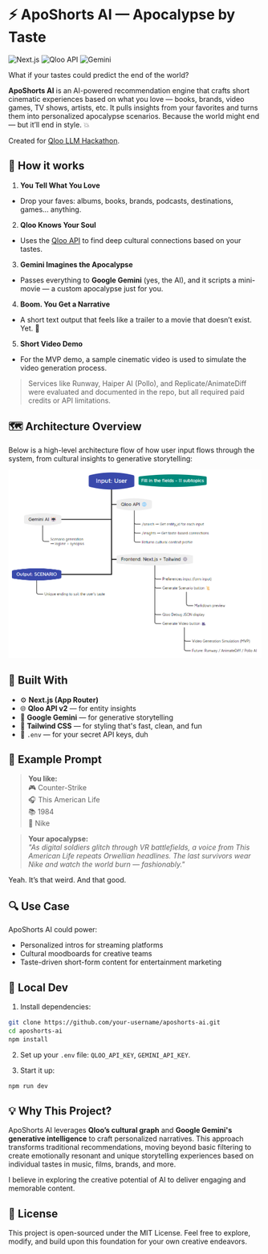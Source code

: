 # ⚡️ ApoShorts AI — Apocalypse by Taste
![Next.js](https://img.shields.io/badge/built%20with-Next.js-black) ![Qloo API](https://img.shields.io/badge/powered%20by-Qloo%20API-purple) ![Gemini](https://img.shields.io/badge/LLM-Google%20Gemini-brightgreen)

What if your tastes could predict the end of the world?

**ApoShorts AI** is an AI-powered recommendation engine that crafts short cinematic experiences based on what you love — books, brands, video games, TV shows, artists, etc. It pulls insights from your favorites and turns them into personalized apocalypse scenarios. Because the world might end — but it’ll end in style. 💥

Created for [Qloo LLM Hackathon](https://devpost.com/software/aposhorts-ai).


## 🚀 How it works

1. **You Tell What You Love**
- Drop your faves: albums, books, brands, podcasts, destinations, games... anything.
2. **Qloo Knows Your Soul**
- Uses the [Qloo API](https://qloo.com) to find deep cultural connections based on your tastes.
3. **Gemini Imagines the Apocalypse**
- Passes everything to **Google Gemini** (yes, the AI), and it scripts a mini-movie — a custom apocalypse just for you.
4. **Boom. You Get a Narrative**
- A short text output that feels like a trailer to a movie that doesn’t exist. Yet. 👀
5. **Short Video Demo**
- For the MVP demo, a sample cinematic video is used to simulate the video generation process.

> Services like Runway, Haiper AI (Pollo), and Replicate/AnimateDiff were evaluated and documented in the repo, but all required paid credits or API limitations.

## 🗺️ Architecture Overview

Below is a high-level architecture flow of how user input flows through the system, from cultural insights to generative storytelling:

![Architecture Flow](./public/architecture-flow.png)

## 🧠 Built With

- ⚙️ **Next.js (App Router)**
- 🌐 **Qloo API v2** — for entity insights
- 🤖 **Google Gemini** — for generative storytelling
- 🧪 **Tailwind CSS** — for styling that's fast, clean, and fun
- 🔐 `.env` — for your secret API keys, duh


## 🧨 Example Prompt

> **You like:**  
> 🎮 Counter-Strike  
> 🎧 This American Life  
> 📚 1984  
> 👟 Nike

> **Your apocalypse:**  
> _"As digital soldiers glitch through VR battlefields, a voice from This American Life repeats Orwellian headlines. The last survivors wear Nike and watch the world burn — fashionably."_

Yeah. It’s that weird. And that good.


## 🔍 Use Case

ApoShorts AI could power:
- Personalized intros for streaming platforms
- Cultural moodboards for creative teams
- Taste-driven short-form content for entertainment marketing


## 💾 Local Dev

1. Install dependencies:
```bash
git clone https://github.com/your-username/aposhorts-ai.git
cd aposhorts-ai
npm install
```

2. Set up your `.env` file: `QLOO_API_KEY`,  `GEMINI_API_KEY`.

3. Start it up:
```bash
npm run dev
```


## 💡 Why This Project?

ApoShorts AI leverages **Qloo’s cultural graph** and **Google Gemini's generative intelligence** to craft personalized narratives. This approach transforms traditional recommendations, moving beyond basic filtering to create emotionally resonant and unique storytelling experiences based on individual tastes in music, films, brands, and more.

I believe in exploring the creative potential of AI to deliver engaging and memorable content.


## 📍 License

This project is open-sourced under the MIT License. Feel free to explore, modify, and build upon this foundation for your own creative endeavors.